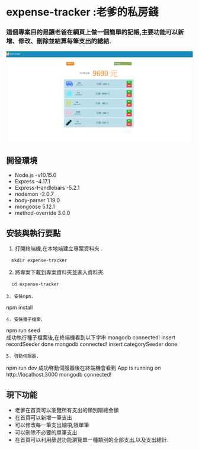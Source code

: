 # expense-tracker :老爹的私房錢

### 這個專案目的是讓老爸在網頁上做一個簡單的記帳,主要功能可以新增、修改、刪除並結算每筆支出的總結.

![rejected](https://github.com/Steavn-Chen/ac_2-3_expense-tracker/blob/master/%E8%80%81%E7%88%B8%E7%9A%84%E7%A7%81%E6%88%BF%E9%8C%A2.PNG)

## 開發環境

- Node.js -v10.15.0
- Express -4.17.1
- Express-Handlebars -5.2.1
- nodemon -2.0.7
- body-parser 1.19.0
- mongoose 5.12.1
- method-override 3.0.0

## 安裝與執行要點

1.  打開終端機,在本地端建立專案資料夾 .

```
  mkdir expense-tracker
```

2.  將專案下載到專案資料夾並進入資料夾.

```
  cd expense-tracker

3. 安裝npm.
```

npm install

```
4. 安裝種子檔案.
```

npm run seed  
 成功執行種子檔案後,在終端機看到以下字串
mongodb connected!
insert recordSeeder done
mongodb connected!
insert categorySeeder done

```
5. 啓動伺服器.
```

npm run dev
成功啓動伺服器後在終端機會看到
App is running on http://localhost:3000
mongodb connected!

## 現下功能

- 老爹在首頁可以瀏覽所有支出的類別跟總金額
- 在首頁可以新增一筆支出
- 可以修改每一筆支出細項,限單筆
- 可以刪除不必要的單筆支出
- 在首頁可以利用篩選功能瀏覽單一種類別的全部支出,以及支出總計.
